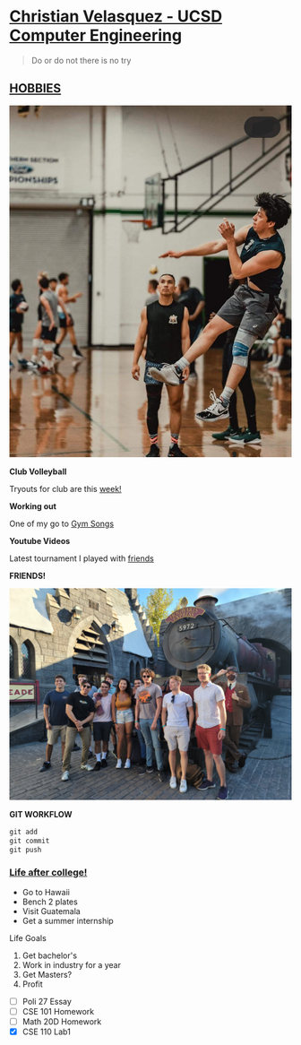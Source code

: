 # [Christian Velasquez - UCSD Computer Engineering](#christian-velasquez---ucsd-computer-engineering)
> Do or do not there is no try

## [HOBBIES](#hobbies)
![image](assets/Chris_Volleyball.jpg)

**Club Volleyball**

Tryouts for club are this [week!](https://recreation.ucsd.edu/competitive-sports/teams/m-volleyball/)

**Working out**

One of my go to [Gym Songs](https://www.youtube.com/watch?v=dQw4w9WgXcQ)

**Youtube Videos**

Latest tournament I played with [friends](https://www.youtube.com/watch?v=q0HRdMcBtLM)

**FRIENDS!**

![image2](assets/Horror%20Nights.jpg)


**GIT WORKFLOW**
```
git add 
git commit
git push
```


### [Life after college!](#life-after-college)
- Go to Hawaii
- Bench 2 plates
- Visit Guatemala
- Get a summer internship

Life Goals
1. Get bachelor's
2. Work in industry for a year
3. Get Masters?
4. Profit

- [ ] Poli 27 Essay
- [ ] CSE 101 Homework
- [ ] Math 20D Homework
- [x] CSE 110 Lab1
